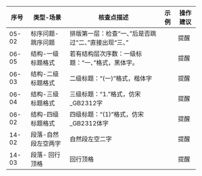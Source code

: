 | 序号 | 类型-场景 | 核查点描述 | 示例 | 操作建议 |
| --- | --- | --- | --- | --- |
| 05-02 | 标序问题-跳序问题 |  排版第一层：检查“一、”后是否跳过“二、”直接出现“三、” |  | 提醒 |
| 06-05 | 结构-一级标题格式 |  若有结构层次序数：一级标题：“一、”格式，黑体字。 |  | 提醒 |
| 06-03 | 结构-二级标题格式 |  二级标题：“(一)”格式，楷体字 |  | 提醒 |
| 06-04 | 结构-三级标题格式 |  三级标题：“1.”格式，仿宋_GB2312字 |  | 提醒 |
| 06-02 | 结构-四级标题格式 |  四级标题：“(1)”格式，仿宋_GB2312体字 |  | 提醒 |
| 14-02 | 段落-自然段左空两字 | 自然段左空二字 |  | 提醒 |
| 14-03 | 段落- 回行顶格 |  回行顶格 |  | 提醒 |